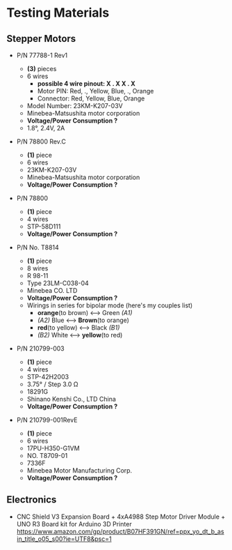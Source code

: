 # Testing Materials

## Stepper Motors
- P/N 77788-1 Rev1
  - **(3)** pieces
  - 6 wires
    - **possible 4 wire pinout: X . X X . X**
    - Motor PIN: Red, ., Yellow, Blue, ., Orange
    - Connector: Red, Yellow, Blue, Orange
  - Model Number: 23KM-K207-03V
  - Minebea-Matsushita motor corporation
  - **Voltage/Power Consumption ?**
  - 1.8°, 2.4V, 2A
- P/N 78800 Rev.C
  - **(1)** piece
  - 6 wires
  - 23KM-K207-03V
  - Minebea-Matsushita motor corporation
  - **Voltage/Power Consumption ?**
- P/N 78800
  - **(1)** piece
  - 4 wires
  - STP-58D111
  - **Voltage/Power Consumption ?**


- P/N No. T8814
  - **(1)** piece
  - 8 wires 
  - R 98-11
  - Type 23LM-C038-04
  - Minebea CO. LTD
  - **Voltage/Power Consumption ?**
  - Wirings in series for bipolar mode (here's my couples list)
    - **orange**(to brown)  <-->  Green _(A1)_
    - _(A2)_ Blue           <-->  **Brown**(to orange)
    - **red**(to yellow)    <-->  Black _(B1)_
    - _(B2)_ White          <-->  **yellow**(to red)


- P/N 210799-003
  - **(1)** piece
  - 4 wires
  - STP-42H2003
  - 3.75° / Step 3.0 &ohm;
  - 18291G
  - Shinano Kenshi Co., LTD China
  - **Voltage/Power Consumption ?**
- P/N 210799-001RevE
  - **(1)** piece
  - 6 wires
  - 17PU-H350-G1VM
  - NO. T8709-01
  - 7336F
  - Minebea Motor Manufacturing Corp.
  - **Voltage/Power Consumption ?**


## Electronics
- CNC Shield V3 Expansion Board + 4xA4988 Step Motor Driver Module + UNO R3 Board kit for Arduino 3D Printer<br>
  https://www.amazon.com/gp/product/B07HF391GN/ref=ppx_yo_dt_b_asin_title_o05_s00?ie=UTF8&psc=1
